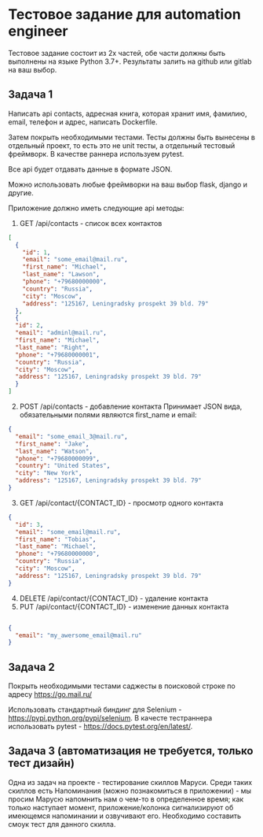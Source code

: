 # Тестовое задание для automation engineer

Тестовое задание состоит из 2х частей, обе части должны быть выполнены на языке
Python 3.7+.
Результаты залить на github или gitlab на ваш выбор.

## Задача 1
Написать api contacts, адресная книга, которая хранит имя, фамилию, email,
телефон и адрес, написать Dockerfile.

Затем покрыть необходимыми тестами. Тесты должны быть вынесены в отдельный проект,
то есть это не unit тесты, а отдельный тестовый фреймворк. В качестве раннера
используем pytest.

Все api будет отдавать данные в формате JSON.

Можно использовать любые фреймворки на ваш выбор flask, django и другие.

Приложение должно иметь следующие api методы:
1. GET /api/contacts - список всех контактов
```JSON
[
  {
    "id": 1,
    "email": "some_email@mail.ru",
    "first_name": "Michael",
    "last_name": "Lawson",
    "phone": "+79680000000",
    "country": "Russia",
    "city": "Moscow",
    "address": "125167, Leningradsky prospekt 39 bld. 79"
  },
  {
  "id": 2,
  "email": "adminl@mail.ru",
  "first_name": "Michael",
  "last_name": "Right",
  "phone": "+79680000001",
  "country": "Russia",
  "city": "Moscow",
  "address": "125167, Leningradsky prospekt 39 bld. 79"
  }
]
```

2. POST /api/contacts - добавление контакта 
   Принимает JSON вида, обязательными полями являются first_name и email:
```JSON
{
  "email": "some_email_3@mail.ru",
  "first_name": "Jake",
  "last_name": "Watson",
  "phone": "+79680000099",
  "country": "United States",
  "city": "New York",
  "address": "125167, Leningradsky prospekt 39 bld. 79"
}
```

3. GET /api/contact/{CONTACT_ID} - просмотр одного контакта
```JSON
{
  "id": 3,
  "email": "some_email@mail.ru",
  "first_name": "Tobias",
  "last_name": "Michael",
  "phone": "+79680000000",
  "country": "Russia",
  "city": "Moscow",
  "address": "125167, Leningradsky prospekt 39 bld. 79"
}
```
4. DELETE /api/contact/{CONTACT_ID} - удаление контакта
5. PUT /api/contact/{CONTACT_ID} - изменение данных контакта
```JSON

{
  "email": "my_awersome_email@mail.ru"
}
```

## Задача 2
Покрыть необходимыми тестами саджесты в поисковой строке по адресу https://go.mail.ru/

Использовать стандартный биндинг для Selenium - https://pypi.python.org/pypi/selenium. В качесте тестраннера использовать pytest - https://docs.pytest.org/en/latest/. 



## Задача 3 (автоматизация не требуется, только тест дизайн)
Одна из задач на проекте - тестирование скиллов Маруси.
Среди таких скиллов есть Напоминания (можно познакомиться в приложении) - мы просим Марусю напомнить нам о чем-то в определенное время; как только наступает момент,
приложение/колонка сигнализируют об имеющемся напоминании и озвучивают его.
Необходимо составить смоук тест для данного скилла.